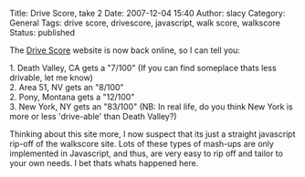 Title: Drive Score, take 2
Date: 2007-12-04 15:40
Author: slacy
Category: General
Tags: drive score, drivescore, javascript, walk score, walkscore
Status: published

The [Drive Score](http://drivescore.fizber.com/) website is now back
online, so I can tell you:

1\. Death Valley, CA gets a "7/100" (If you can find someplace thats less
drivable, let me know)  
2. Area 51, NV gets an "8/100"  
2. Pony, Montana gets a "12/100"  
3. New York, NY gets an "83/100" (NB: In real life, do you think New
York is more or less 'drive-able' than Death Valley?)

Thinking about this site more, I now suspect that its just a straight
javascript rip-off of the walkscore site. Lots of these types of
mash-ups are only implemented in Javascript, and thus, are very easy to
rip off and tailor to your own needs. I bet thats whats happened here.
